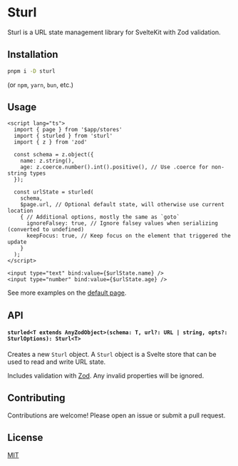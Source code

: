 # Sturl

Sturl is a URL state management library for SvelteKit with Zod validation.

## Installation

```bash
pnpm i -D sturl
```

(or `npm`, `yarn`, `bun`, etc.)

## Usage

```svelte
<script lang="ts">
  import { page } from '$app/stores'
  import { sturled } from 'sturl'
  import { z } from 'zod'

  const schema = z.object({
    name: z.string(),
    age: z.coerce.number().int().positive(), // Use .coerce for non-string types
  });

  const urlState = sturled(
    schema,
    $page.url, // Optional default state, will otherwise use current location
    { // Additional options, mostly the same as `goto`
      ignoreFalsey: true, // Ignore falsey values when serializing (converted to undefined)
      keepFocus: true, // Keep focus on the element that triggered the update
    }
  );
</script>

<input type="text" bind:value={$urlState.name} />
<input type="number" bind:value={$urlState.age} />
```

See more examples on the [default page](./src/routes/+page.svelte).

## API

#### `sturled<T extends AnyZodObject>(schema: T, url?: URL | string, opts?: SturlOptions): Sturl<T>`

Creates a new `Sturl` object. A `Sturl` object is a Svelte store that can be used to read and write URL state.

Includes validation with [Zod](https://zod.dev). Any invalid properties will be ignored.

## Contributing

Contributions are welcome! Please open an issue or submit a pull request.

## License

[MIT](./LICENSE)